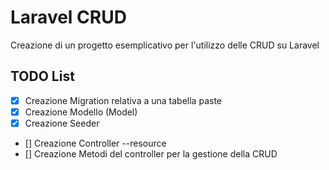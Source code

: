 # Laravel CRUD

Creazione di un progetto esemplicativo per l'utilizzo delle CRUD su Laravel

## TODO List
- [x] Creazione Migration relativa a una tabella paste
- [x] Creazione Modello (Model)
- [x] Creazione Seeder
- [] Creazione Controller --resource
- [] Creazione Metodi del controller per la gestione della CRUD
